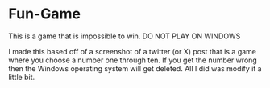 # Fun-Game
This is a game that is impossible to win. DO NOT PLAY ON WINDOWS

I made this based off of a screenshot of a twitter (or X) post that is a game where you choose a number one through ten. If you get the number wrong then the Windows operating system will get deleted. All I did was modify it a little bit.
